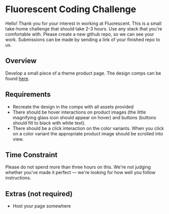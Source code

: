 # Fluorescent Coding Challenge

Hello! Thank you for your interest in working at Fluorescent. This is a small take-home challenge that should take 2-3 hours. Use any stack that you're comfortable with. Please create a new github repo, so we can see your work. Submissions can be made by sending a link of your finished repo to us. 

## Overview

Develop a small piece of a theme product page. The design comps can be found [here](https://www.figma.com/file/OpOEnmfvcPxNtPSkZ8Aci9/Dev-Project?node-id=23%3A889).

## Requirements

* Recreate the design in the comps with all assets provided
* There should be hover interactions on product images (the little magnifying glass icon should appear on hover) and buttons (buttons should fill to black with white text). 
* There should be a click interaction on the color variants. When you click on a color variant the appropriate product image should be scrolled into view. 


## Time Constraint

Please do not spend more than three hours on this. We're not judging whether you've made it perfect — we're looking for how well you follow instructions.

## Extras (not required)

* Host your page somewhere
